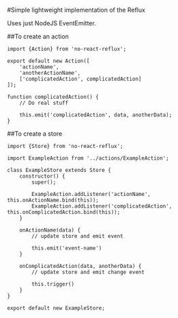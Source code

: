 #Simple lightweight implementation of the Reflux

Uses just NodeJS EventEmitter.

##To create an action

    import {Action} from 'no-react-reflux';

    export default new Action([
        'actionName',
        'anotherActionName',
        ['complicatedAction', complicatedAction]
    ]);

    function complicatedAction() {
        // Do real stuff

        this.emit('complicatedAction', data, anotherData);
    }

##To create a store

    import {Store} from 'no-react-reflux';

    import ExampleAction from '../actions/ExampleAction';

    class ExampleStore extends Store {
        constructor() {
            super();

            ExampleAction.addListener('actionName', this.onActionName.bind(this));
            ExampleAction.addListener('complicatedAction', this.onComplicatedAction.bind(this));
        }

        onActionName(data) {
            // update store and emit event

            this.emit('event-name')
        }

        onComplicatedAction(data, anotherData) {
            // update store and emit change event

            this.trigger()
        }
    }

    export default new ExampleStore;
